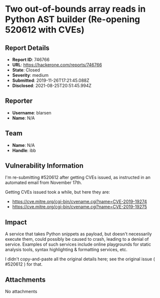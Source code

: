 # Two out-of-bounds array reads in Python AST builder (Re-opening 520612 with CVEs)

## Report Details
- **Report ID**: 746766
- **URL**: https://hackerone.com/reports/746766
- **State**: Closed
- **Severity**: medium
- **Submitted**: 2019-11-26T17:21:45.088Z
- **Disclosed**: 2021-08-25T20:51:45.994Z

## Reporter
- **Username**: blarsen
- **Name**: N/A

## Team
- **Name**: N/A
- **Handle**: ibb

## Vulnerability Information
I'm re-submitting #520612 after getting CVEs issued, as instructed in an automated email from November 17th.

Getting CVEs issued took a while, but here they are:

- https://cve.mitre.org/cgi-bin/cvename.cgi?name=CVE-2019-19274
- https://cve.mitre.org/cgi-bin/cvename.cgi?name=CVE-2019-19275

## Impact

A service that takes Python snippets as payload, but doesn't necessarily execute them, could possibly be caused to crash, leading to a denial of service. Examples of such services include online playgrounds for static analysis tools, syntax highlighting & formatting services, etc.

I didn't copy-and-paste all the original details here; see the original issue ( #520612 ) for that.

## Attachments
No attachments
